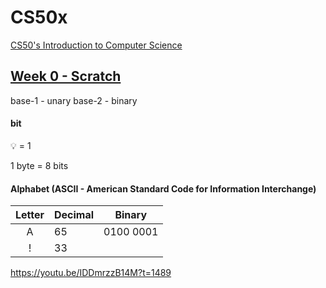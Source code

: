 # CS50x

[CS50's Introduction to Computer Science](https://learning.edx.org/course/course-v1:HarvardX+CS50+X/home)



## [Week 0 - Scratch](https://learning.edx.org/course/course-v1:HarvardX+CS50+X/block-v1:HarvardX+CS50+X+type@sequential+block@a8730f85a9a94d41a784a58c4b6d8bdc)


base-1 - unary
base-2 - binary


#### bit

💡 = 1

1 byte = 8 bits


#### Alphabet (ASCII - American Standard Code for Information Interchange)

|Letter| Decimal | Binary|
|:----:|----|----|
|A|65| 0100 0001|
|!|33||

https://youtu.be/IDDmrzzB14M?t=1489
